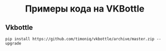 <h1 align="center">Примеры кода на VKBottle</h1>

## Vkbottle
```pip install https://github.com/timoniq/vkbottle/archive/master.zip --upgrade```
